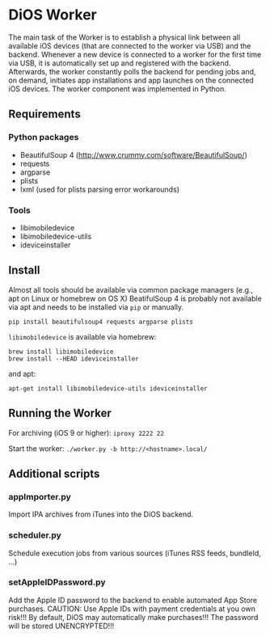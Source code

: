 # DiOS Worker

The main task of the Worker is to establish a physical link between all available iOS devices (that are connected to the worker via USB) and the backend. Whenever a new device is connected to a worker for the first time via USB, it is automatically set up and registered with the backend. Afterwards, the worker constantly polls the backend for pending jobs and, on demand, initiates app installations and app launches on the connected iOS devices. The worker component was implemented in Python.

## Requirements
### Python packages

  - BeautifulSoup 4 (http://www.crummy.com/software/BeautifulSoup/)
  - requests 
  - argparse
  - plists
  - lxml (used for plists parsing error workarounds)

### Tools

  - libimobiledevice
  - libimobiledevice-utils
  - ideviceinstaller

  
## Install

Almost all tools should be available via common package managers (e.g., apt on Linux or homebrew on OS X)
BeatifulSoup 4 is probably not available via apt and needs to be installed via `pip` or manually.

```
pip install beautifulsoup4 requests argparse plists
```

`libimobiledevice` is available via homebrew:

```
brew install libimobiledevice  
brew install --HEAD ideviceinstaller  
```

and apt:

```
apt-get install libimobiledevice-utils ideviceinstaller
```

## Running the Worker
For archiving (iOS 9 or higher):
`iproxy 2222 22`

Start the worker:
`./worker.py -b http://<hostname>.local/`


## Additional scripts

### appImporter.py

Import IPA archives from iTunes into the DiOS backend.

### scheduler.py

Schedule execution jobs from various sources (iTunes RSS feeds, bundleId, ...)

### setAppleIDPassword.py

Add the Apple ID password to the backend to enable automated App Store purchases. 
CAUTION: Use Apple IDs with payment credentials at you own risk!!! By default, DiOS may automatically make purchases!!! The password will be stored UNENCRYPTED!!!


